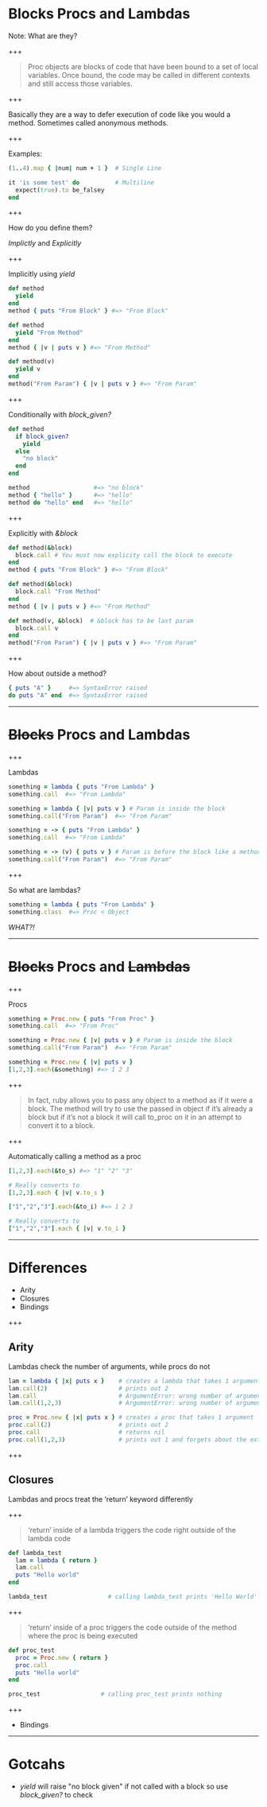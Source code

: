 # Blocks Procs and Lambdas

Note:
What are they?

+++

> Proc objects are blocks of code that have been bound to a set of local variables. Once bound, the code may be called in different contexts and still access those variables.

+++

Basically they are a way to defer execution of code like you would a method. Sometimes called anonymous methods.

+++

Examples:

```ruby
(1..4).map { |num| num + 1 }  # Single Line

it 'is some test' do          # Multiline
  expect(true).to be_falsey
end
```

+++

How do you define them?

*Implictly* and *Explicitly*

+++

Implicitly using *yield*

```ruby
def method
  yield
end
method { puts "From Block" } #=> "From Block"

def method
  yield "From Method"
end
method { |v | puts v } #=> "From Method"

def method(v)
  yield v
end
method("From Param") { |v | puts v } #=> "From Param"
```

+++

Conditionally with *block_given?*

```ruby
def method
  if block_given?
    yield
  else
    "no block"
  end
end

method                  #=> "no block"
method { "hello" }      #=> "hello"
method do "hello" end   #=> "hello"
```

+++

Explicitly with *&block*

```ruby
def method(&block)
  block.call # You must now explicity call the block to execute
end
method { puts "From Block" } #=> "From Block"

def method(&block)
  block.call "From Method"
end
method { |v | puts v } #=> "From Method"

def method(v, &block)  # &block has to be last param
  block.call v
end
method("From Param") { |v | puts v } #=> "From Param"
```

+++

How about outside a method?

```ruby
{ puts "A" }     #=> SyntaxError raised
do puts "A" end  #=> SyntaxError raised
```

---

# ~~Blocks~~ Procs and Lambdas

+++

Lambdas

```ruby
something = lambda { puts "From Lambda" }
something.call  #=> "From Lambda"

something = lambda { |v| puts v } # Param is inside the block
something.call("From Param")  #=> "From Param"

something = -> { puts "From Lambda" }
something.call  #=> "From Lambda"

something = -> (v) { puts v } # Param is before the block like a method definition
something.call("From Param")  #=> "From Param"
```

+++

So what are lambdas?

```ruby
something = lambda { puts "From Lambda" }
something.class  #=> Proc < Object
```

*WHAT?!*

---

# ~~Blocks~~ Procs and ~~Lambdas~~

+++

Procs

```ruby
something = Proc.new { puts "From Proc" }
something.call  #=> "From Proc"

something = Proc.new { |v| puts v } # Param is inside the block
something.call("From Param")  #=> "From Param"

something = Proc.new { |v| puts v }
[1,2,3].each(&something) #=> 1 2 3
```

+++

> In fact, ruby allows you to pass any object to a method as if it were a block. The method will try to use the passed in object if it’s already a block but if it’s not a block it will call to_proc on it in an attempt to convert it to a block.

+++

Automatically calling a method as a proc

```ruby
[1,2,3].each(&to_s) #=> "1" "2" "3"

# Really converts to
[1,2,3].each { |v| v.to_s }

["1","2","3"].each(&to_i) #=> 1 2 3

# Really converts to
["1","2","3"].each { |v| v.to_i }
```

---

# Differences

* Arity
* Closures
* Bindings

+++

## Arity

Lambdas check the number of arguments, while procs do not

```ruby
lam = lambda { |x| puts x }    # creates a lambda that takes 1 argument
lam.call(2)                    # prints out 2
lam.call                       # ArgumentError: wrong number of arguments (0 for 1)
lam.call(1,2,3)                # ArgumentError: wrong number of arguments (3 for 1)

proc = Proc.new { |x| puts x } # creates a proc that takes 1 argument
proc.call(2)                   # prints out 2
proc.call                      # returns nil
proc.call(1,2,3)               # prints out 1 and forgets about the extra arguments
```

+++

## Closures

Lambdas and procs treat the ‘return’ keyword differently

+++

> ‘return’ inside of a lambda triggers the code right outside of the lambda code

```ruby
def lambda_test
  lam = lambda { return }
  lam.call
  puts "Hello world"
end

lambda_test                 # calling lambda_test prints 'Hello World'
```

+++

> ‘return’ inside of a proc triggers the code outside of the method where the proc is being executed

```ruby
def proc_test
  proc = Proc.new { return }
  proc.call
  puts "Hello world"
end

proc_test                 # calling proc_test prints nothing
```

+++

* Bindings

---

# Gotcahs

* *yield* will raise "no block given" if not called with a block so use *block_given?* to check
